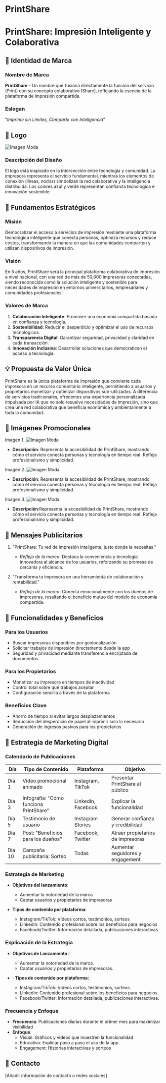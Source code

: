 # PrintShare
# PrintShare: Impresión Inteligente y Colaborativa

## 🚀 Identidad de Marca

### Nombre de Marca
**PrintShare** - Un nombre que fusiona directamente la función del servicio (Print) con su concepto colaborativo (Share), reflejando la esencia de la plataforma de impresión compartida.

### Eslogan
"*Imprime sin Límites, Comparte con Inteligencia*"

## 🎨 Logo
![Imagen Moda](https://raw.githubusercontent.com/wilchaparro/PrintShare/refs/heads/main/PrintShareLogo.jpeg)
### Descripción del Diseño
El logo está inspirado en la intersección entre tecnología y comunidad. La impresora representa el servicio fundamental, mientras los elementos de conexión (líneas, nodos) simbolizan la red colaborativa y la inteligencia distribuida. Los colores azul y verde representan confianza tecnológica e innovación sostenible.

## 🎯 Fundamentos Estratégicos

### Misión
Democratizar el acceso a servicios de impresión mediante una plataforma tecnológica inteligente que conecta personas, optimiza recursos y reduce costos, transformando la manera en que las comunidades comparten y utilizan dispositivos de impresión.

### Visión
En 5 años, PrintShare será la principal plataforma colaborativa de impresión a nivel nacional, con una red de más de 50,000 impresoras conectadas, siendo reconocida como la solución inteligente y sostenible para necesidades de impresión en entornos universitarios, empresariales y comunidades profesionales.

### Valores de Marca
1. **Colaboración Inteligente**: Promover una economía compartida basada en confianza y tecnología.
2. **Sostenibilidad**: Reducir el desperdicio y optimizar el uso de recursos tecnológicos.
3. **Transparencia Digital**: Garantizar seguridad, privacidad y claridad en cada transacción.
4. **Innovación Inclusiva**: Desarrollar soluciones que democraticen el acceso a tecnología.

## 💡 Propuesta de Valor Única
PrintShare es la única plataforma de impresión que convierte cada impresora en un recurso comunitario inteligente, permitiendo a usuarios y propietarios monetizar y optimizar dispositivos sub-utilizados. A diferencia de servicios tradicionales, ofrecemos una experiencia personalizada impulsada por IA que no solo resuelve necesidades de impresión, sino que crea una red colaborativa que beneficia económica y ambientalmente a toda la comunidad.

## 🎨 Imágenes Promocionales
Imagen 1.
![Imagen Moda](https://raw.githubusercontent.com/wilchaparro/PrintShare/refs/heads/main/SharePrinterTTech_2.jpeg)
- **Descripción**: Representa la accesibilidad de PrintShare, mostrando cómo el servicio conecta personas y tecnología en tiempo real. Refleja profesionalismo y simplicidad.

Imagen 2.
![Imagen Moda](https://raw.githubusercontent.com/wilchaparro/PrintShare/refs/heads/main/SharePrinterTTech_1.jpeg)
- **Descripción**: Representa la accesibilidad de PrintShare, mostrando cómo el servicio conecta personas y tecnología en tiempo real. Refleja profesionalismo y simplicidad.

Imagen 3.
![Imagen Moda](https://raw.githubusercontent.com/wilchaparro/PrintShare/refs/heads/main/SharePrinterTTech_3.jpeg)
- **Descripción**:Representa la accesibilidad de PrintShare, mostrando cómo el servicio conecta personas y tecnología en tiempo real. Refleja profesionalismo y simplicidad.

## 📣 Mensajes Publicitarios

1. "PrintShare: Tu red de impresión inteligente, justo donde la necesitas."
   - *Reflejo de la marca*: Destaca la conveniencia y tecnología innovadora al alcance de los usuarios, reforzando su promesa de cercanía y eficiencia.

2. "Transforma tu impresora en una herramienta de colaboración y rentabilidad."
   - *Reflejo de la marca*: Conecta emocionalmente con los dueños de impresoras, resaltando el beneficio mutuo del modelo de economía compartida.


## 🌟 Funcionalidades y Beneficios

### Para los Usuarios
- Buscar impresoras disponibles por geolocalización
- Solicitar trabajos de impresión directamente desde la app
- Seguridad y privacidad mediante transferencia encriptada de documentos

### Para los Propietarios
- Monetizar su impresora en tiempos de inactividad
- Control total sobre qué trabajos aceptar
- Configuración sencilla a través de la plataforma

### Beneficios Clave
- Ahorro de tiempo al evitar largos desplazamientos
- Reducción del desperdicio de papel al imprimir solo lo necesario
- Generación de ingresos pasivos para los propietarios


## 🚀 Estrategia de Marketing Digital

### Calendario de Publicaciones
| Día | Tipo de Contenido | Plataforma | Objetivo |
|-----|------------------|------------|----------|
| Día 1 | Video promocional animado | Instagram, TikTok | Presentar PrintShare al público |
| Día 3 | Infografía: "Cómo funciona PrintShare" | LinkedIn, Facebook | Explicar la funcionalidad |
| Día 5 | Testimonio de usuario | Instagram Stories | Generar confianza y credibilidad |
| Día 7 | Post: "Beneficios para los dueños" | Facebook, Twitter | Atraer propietarios de impresoras |
| Día 10 | Campaña publicitaria: Sorteo | Todas | Aumentar seguidores y engagement |

### Estrategia de Marketing
- **Objetivos del lanzamiento**:
  - Aumentar la notoriedad de la marca
  - Captar usuarios y propietarios de impresoras

- **Tipos de contenido por plataforma**:
  - Instagram/TikTok: Videos cortos, testimonios, sorteos
  - LinkedIn: Contenido profesional sobre los beneficios para negocios
  - Facebook/Twitter: Información detallada, publicaciones interactivas

### Explicación de la Estrategia
- **Objetivos de Lanzamiento :**
  - Aumentar la notoriedad de la marca.
  - Captar usuarios y propietarios de impresoras.
    
- **·	Tipos de contenido por plataforma:**
  - Instagram/TikTok: Videos cortos, testimonios, sorteos.
  - LinkedIn: Contenido profesional sobre los beneficios para negocios.
  - Facebook/Twitter: Información detallada, publicaciones interactivas.

### Frecuencia y Enfoque
- **Frecuencia**: Publicaciones diarias durante el primer mes para maximizar visibilidad
- **Enfoque**:
  - Visual: Gráficos y videos que muestren la funcionalidad
  - Educativo: Explicar paso a paso el uso de la app
  - Engagement: Historias interactivas y sorteos

## 📧 Contacto
[Añadir información de contacto o redes sociales]
